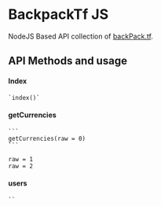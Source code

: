 # BackpackTf JS
NodeJS Based API collection of [backPack.tf](backpack.tf).

## API Methods and usage
#### Index
    `index()`

#### getCurrencies
    ```
    getCurrencies(raw = 0)
    ```

    raw = 1
    raw = 2

#### users
    ``